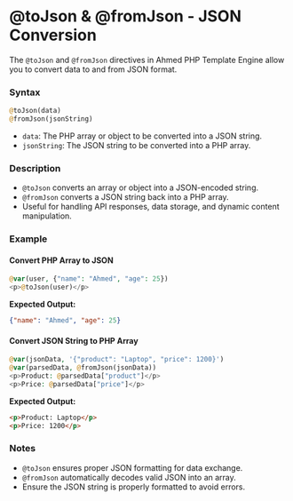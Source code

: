 # @toJson & @fromJson - JSON Conversion

The `@toJson` and `@fromJson` directives in Ahmed PHP Template Engine allow you to convert data to and from JSON format.

### Syntax

```php
@toJson(data)
@fromJson(jsonString)
```

* `data`: The PHP array or object to be converted into a JSON string.
* `jsonString`: The JSON string to be converted into a PHP array.

### Description

* `@toJson` converts an array or object into a JSON-encoded string.
* `@fromJson` converts a JSON string back into a PHP array.
* Useful for handling API responses, data storage, and dynamic content manipulation.

### Example

#### Convert PHP Array to JSON

```php
@var(user, {"name": "Ahmed", "age": 25})
<p>@toJson(user)</p>
```

**Expected Output:**

```json
{"name": "Ahmed", "age": 25}
```

#### Convert JSON String to PHP Array

```php
@var(jsonData, '{"product": "Laptop", "price": 1200}')
@var(parsedData, @fromJson(jsonData))
<p>Product: @parsedData["product"]</p>
<p>Price: @parsedData["price"]</p>
```

**Expected Output:**

```html
<p>Product: Laptop</p>
<p>Price: 1200</p>
```

### Notes

* `@toJson` ensures proper JSON formatting for data exchange.
* `@fromJson` automatically decodes valid JSON into an array.
* Ensure the JSON string is properly formatted to avoid errors.
